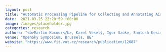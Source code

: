 ```yaml
---
layout: post
title: "Automatic Processing Pipeline for Collecting and Annotating Air-Traffic Voice Communication Data"
date:  2021-03-25 22:20:59 +00:00
image: /images/placeholder.jpg
categories: research
authors: "<b>Martin Kocour</b>, Karel Veselý, Igor Szöke, Santosh Kesiraju, Juan Zuluaga-Gomez, et al."
venue: "OpenSky Symposium, Brussels, BE"
website: "https://www.fit.vut.cz/research/publication/12687"
---
```


